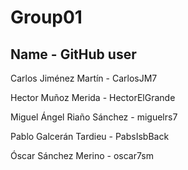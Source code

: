 # Group01
## Name - GitHub user

Carlos Jiménez Martín - CarlosJM7

Hector Muñoz Merida - HectorElGrande

Miguel Ángel Riaño Sánchez - miguelrs7

Pablo Galcerán Tardieu - PabsIsbBack

Óscar Sánchez Merino - oscar7sm
